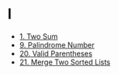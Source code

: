 # l

- [1. Two Sum](https://leetcode.com/problems/two-sum/)
- [9. Palindrome Number](https://leetcode.com/problems/palindrome-number/)
- [20. Valid Parentheses](https://leetcode.com/problems/valid-parentheses/)
- [21. Merge Two Sorted Lists](https://leetcode.com/problems/merge-two-sorted-lists/)

